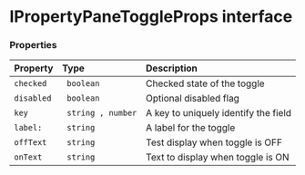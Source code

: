 # IPropertyPaneToggleProps interface





### Properties

| Property	   | Type	| Description|
|:-------------|:-------|:-----------|
|`checked`      |` boolean` | Checked state of the toggle |
|`disabled`      |` boolean` | Optional disabled flag |
|`key`      |` string , number` | A key to uniquely identify the field |
|`label:`      |` string` | A label for the toggle |
|`offText`      |` string` | Test display when toggle is OFF |
|`onText`      |` string` | Text to display when toggle is ON |





